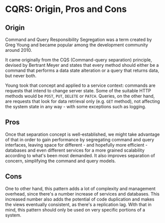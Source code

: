 # CQRS: Origin, Pros and Cons

## Origin

Command and Query Responsibility Segregation was a term created by Greg Young and became popular among the development community around 2010.

It came originally from the CQS (Command-query separation) principle, devised by Bertrant Meyer and states that every method should either be a command that performs a data state alteration or a query that returns data, but never both.

Young took that concept and applied to a service context: commands are requests that intend to change server state. Some of the suitable HTTP methods would be `POST`, `PUT`, `DELETE` or `PATCH`. Queries, on the other hand, are requests that look for data retrieval only (e.g. `GET` method), not affecting the system state in any way - with some exceptions such as logging.

## Pros
Once that separation concept is well-established, we might take advantage of that in order to gain performance by segregating command and query interfaces, leaving space for different - and hopefully more efficient - databases and even different services for a more grained scalability according to what's been most demanded. It also improves separation of concern, simplifying the command and query models.

## Cons
One to other hand, this pattern adds a lot of complexity and management overhead, since there's a number increase of services and databases. This increased number also adds the potential of code duplication and makes the views eventually consistent, as there's a replication lag. With that in mind, this pattern should only be used on very specific portions of a system.